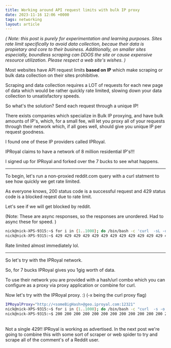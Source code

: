 ```yaml
---
title: Working around API request limits with bulk IP proxy
date: 2023-11-16 12:06 +0000
tags: networking
layout: article
---
```


*( Note: this post is purely for experimentation and learning purposes. Sites rate limit specifically to avoid data collection, becaue their data is propietary and core to their business. Additionally, on smaller sites especially, boundless scraping can DDOS the site or cause expensive resource utilization. Please respect a web site's wishes. )*
<br/>

Most websites have API request limits __based on IP__ which make scraping or bulk data collection on their sites prohibitive.

Scraping and data collection requires a LOT of requests for each new page of data which would be rather quickly rate limited, slowing down your data collection to unsatisfactory speeds.

So what's the solution?  Send each request through a unique IP! 

There exists companies which specialize in Bulk IP proxying, and have bulk amounts of IP's, which, for a small fee, will let you proxy all of your requests through their network which, if all goes well, should give you unique IP per request goodness.

I found one of these IP providers called IPRoyal.

IPRoyal claims to have a network of 8 million residential IP's!!! 

I signed up for IPRoyal and forked over the 7 bucks to see what happens.

<!--more-->

<hr class="article-separator-more"/>


To begin, let's run a non-proxied reddit.com query with a curl statment to see how quickly we get rate limited. 

As everyone knows, 200 status code is a successful request and 429 status code is a blocked reqest due to rate limit. 

Let's see if we will get blocked by reddit.

(Note: These are async responses, so the responses are unordered. Had to async these for speed. )
```bash
nick@nick-XPS-9315:~$ for i in {1..1000}; do /bin/bash -c 'curl  -sL -o /dev/null -w "%{http_code} " https://www.reddit.com &'; done;
nick@nick-XPS-9315:~$ 429 429 429 429 429 429 429 429 429 429 429 429 429 429 429 429 429 429 429 429 429 429 429 429 429 429 429 429 429 429 429 429 429 429 429 429 429 429 429 429 429 429 429 429 429 429 429 429 429 429 429 429 429 429 429 429 429 429 429 429 429 429 429 429 429 429 429 200 429 429 429 429 429 429 429 429 429 429 429 429 429 429 429 429 429 429 429 429 429 429 429 429 429 429 429 429 429 429 429 429 429 429 429 429 429 429 429 429 429 429 429 429 429 429 429 429 429 429 429 429 429 429 200 429 429 429 429 429 429 429 429 429 429 429 429 429 429 200 429 429 200 429 200 200 429 200 200 200 429 200 429 429 200 429 200 200 200 429 429 200 429 200 200 200 429....
```


Rate limited almost immediately lol.

<hr class="article-separator-more"/>

So let's try with the IPRoyal network.

So, for 7 bucks IPRoyal gives you 1gig worth of data. 

To use their network you are provided with a hash/url combo which you can configure as a proxy via proxy application or combine for curl.

Now let's try with the IPRoyal proxy. :) (-x being the curl proxy flag)




```bash
IPRoyalProxy="http://<someBigHash>@geo.iproyal.com:12321"
nick@nick-XPS-9315:~$ for i in {1..1000}; do /bin/bash -c "curl  -s -o /dev/null -w \"%{http_code} \" -I -x $IPRoyalProxy -L https://www.reddit.com &"; done;
nick@nick-XPS-9315:~$ 200 200 200 200 200 200 200 200 200 200 200 200 200 200 200 200 200 200 200 200 200 200 200 200 200 200 200 200 200 200 200 200 200 200 200 200 200 200 200 200 200 200 200 200 200 200 200 200 200 200 200 200 200 200 200 200 200 200 200 200 200 200 200 200 200 200 200 200 200 200 200 200 200 200 200 200 200 200 200 200 200 200 200 200 200 200 200 200 200 200 200 200 200 200 200 200 200 200 200 200 200 200 200 200 200 200 200 200 200 200 200 200 000 200 200 200 200 200 200 200 200 200 200 200 200 200 200 200 200 200 200 200 200 200 200 200 200 200 200 200 200 200 200 200 200 200 200 200 200 200 200 200 200 200 200 200 200 200 200 200 200 200 200 200 200 200 200 200 200 200 200 200 200 200 200 200 200 200 200 200 200 200 200 200 200 200 200 200 200 200 200 200 200 200 200 200 200 200 200 200 200 200 200 200 200 200 200 200 200 200 200 200 200 200 200 200 200 200 200 200 200 200 200 200 200 200 200 200 200 200 200 200 200 .....
```

<br/>
Not a single 429!!   
IPRoyal is working as advertised.  
In the next post we're going to combine this with some sort of scraper or web spider to try and scrape all of the comment's of a Reddit user.



